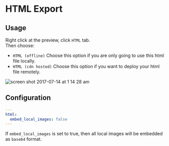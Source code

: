 # HTML Export  

## Usage
Right click at the preview, click `HTML` tab.  
Then choose:

* `HTML (offline)`
Choose this option if you are only going to use this html file locally.  
* `HTML (cdn hosted)`
Choose this option if you want to deploy your html file remotely.  

![screen shot 2017-07-14 at 1 14 28 am](https://user-images.githubusercontent.com/1908863/28200455-d5a12d60-6831-11e7-8572-91d3845ce8cf.png)

## Configuration  
```yaml
---
html:
  embed_local_images: false
---
```


If `embed_local_images` is set to true, then all local images will be embedded as `base64` format.  